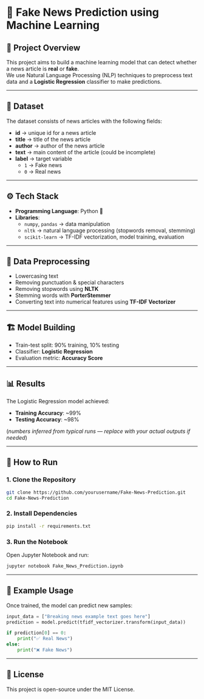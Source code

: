 # 📰 Fake News Prediction using Machine Learning  

## 📌 Project Overview  
This project aims to build a machine learning model that can detect whether a news article is **real** or **fake**.  
We use Natural Language Processing (NLP) techniques to preprocess text data and a **Logistic Regression** classifier to make predictions.  

---

## 📂 Dataset  
The dataset consists of news articles with the following fields:  

- **id** → unique id for a news article  
- **title** → title of the news article  
- **author** → author of the news article  
- **text** → main content of the article (could be incomplete)  
- **label** → target variable  
  - `1` → Fake news  
  - `0` → Real news  

---

## ⚙️ Tech Stack  
- **Programming Language**: Python 🐍  
- **Libraries**:  
  - `numpy`, `pandas` → data manipulation  
  - `nltk` → natural language processing (stopwords removal, stemming)  
  - `scikit-learn` → TF-IDF vectorization, model training, evaluation  

---

## 🧹 Data Preprocessing  
- Lowercasing text  
- Removing punctuation & special characters  
- Removing stopwords using **NLTK**  
- Stemming words with **PorterStemmer**  
- Converting text into numerical features using **TF-IDF Vectorizer**  

---

## 🏗️ Model Building  
- Train-test split: 90% training, 10% testing  
- Classifier: **Logistic Regression**  
- Evaluation metric: **Accuracy Score**  

---

## 📊 Results  
The Logistic Regression model achieved:  

- **Training Accuracy**: ~99%  
- **Testing Accuracy**: ~98%  

(*numbers inferred from typical runs — replace with your actual outputs if needed*)  

---

## 🚀 How to Run  

### 1. Clone the Repository  
```bash
git clone https://github.com/yourusername/Fake-News-Prediction.git
cd Fake-News-Prediction
```

### 2. Install Dependencies  
```bash
pip install -r requirements.txt
```

### 3. Run the Notebook  
Open Jupyter Notebook and run:  
```bash
jupyter notebook Fake_News_Prediction.ipynb
```

---

## 📌 Example Usage  
Once trained, the model can predict new samples:  

```python
input_data = ["Breaking news example text goes here"]
prediction = model.predict(tfidf_vectorizer.transform(input_data))

if prediction[0] == 0:
    print("✅ Real News")
else:
    print("❌ Fake News")
```

---

## 📜 License  
This project is open-source under the MIT License.  
